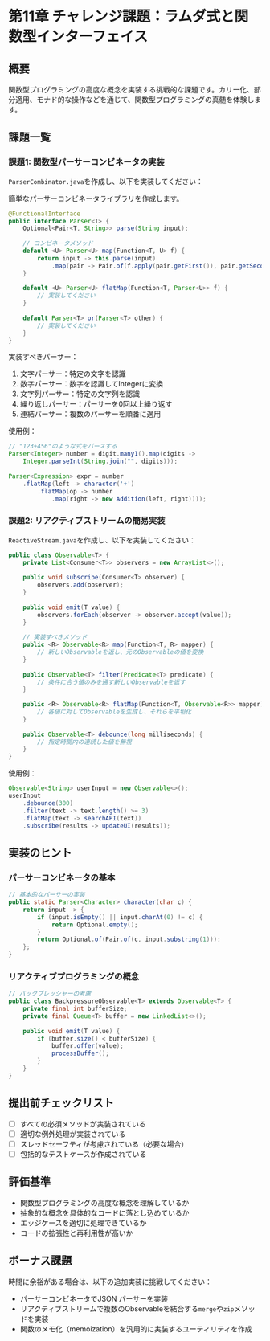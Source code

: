 # 第11章 チャレンジ課題：ラムダ式と関数型インターフェイス

## 概要
関数型プログラミングの高度な概念を実装する挑戦的な課題です。カリー化、部分適用、モナド的な操作などを通じて、関数型プログラミングの真髄を体験します。

## 課題一覧

### 課題1: 関数型パーサーコンビネータの実装
`ParserCombinator.java`を作成し、以下を実装してください：

簡単なパーサーコンビネータライブラリを作成します。

```java
@FunctionalInterface
public interface Parser<T> {
    Optional<Pair<T, String>> parse(String input);
    
    // コンビネータメソッド
    default <U> Parser<U> map(Function<T, U> f) {
        return input -> this.parse(input)
            .map(pair -> Pair.of(f.apply(pair.getFirst()), pair.getSecond()));
    }
    
    default <U> Parser<U> flatMap(Function<T, Parser<U>> f) {
        // 実装してください
    }
    
    default Parser<T> or(Parser<T> other) {
        // 実装してください
    }
}
```

実装すべきパーサー：
1. 文字パーサー：特定の文字を認識
2. 数字パーサー：数字を認識してIntegerに変換
3. 文字列パーサー：特定の文字列を認識
4. 繰り返しパーサー：パーサーを0回以上繰り返す
5. 連結パーサー：複数のパーサーを順番に適用

使用例：
```java
// "123+456"のような式をパースする
Parser<Integer> number = digit.many1().map(digits -> 
    Integer.parseInt(String.join("", digits)));
    
Parser<Expression> expr = number
    .flatMap(left -> character('+')
        .flatMap(op -> number
            .map(right -> new Addition(left, right))));
```

### 課題2: リアクティブストリームの簡易実装
`ReactiveStream.java`を作成し、以下を実装してください：

```java
public class Observable<T> {
    private List<Consumer<T>> observers = new ArrayList<>();
    
    public void subscribe(Consumer<T> observer) {
        observers.add(observer);
    }
    
    public void emit(T value) {
        observers.forEach(observer -> observer.accept(value));
    }
    
    // 実装すべきメソッド
    public <R> Observable<R> map(Function<T, R> mapper) {
        // 新しいObservableを返し、元のObservableの値を変換
    }
    
    public Observable<T> filter(Predicate<T> predicate) {
        // 条件に合う値のみを通す新しいObservableを返す
    }
    
    public <R> Observable<R> flatMap(Function<T, Observable<R>> mapper) {
        // 各値に対してObservableを生成し、それらを平坦化
    }
    
    public Observable<T> debounce(long milliseconds) {
        // 指定時間内の連続した値を無視
    }
}
```

使用例：
```java
Observable<String> userInput = new Observable<>();
userInput
    .debounce(300)
    .filter(text -> text.length() >= 3)
    .flatMap(text -> searchAPI(text))
    .subscribe(results -> updateUI(results));
```

## 実装のヒント

### パーサーコンビネータの基本
```java
// 基本的なパーサーの実装
public static Parser<Character> character(char c) {
    return input -> {
        if (input.isEmpty() || input.charAt(0) != c) {
            return Optional.empty();
        }
        return Optional.of(Pair.of(c, input.substring(1)));
    };
}
```

### リアクティブプログラミングの概念
```java
// バックプレッシャーの考慮
public class BackpressureObservable<T> extends Observable<T> {
    private final int bufferSize;
    private final Queue<T> buffer = new LinkedList<>();
    
    public void emit(T value) {
        if (buffer.size() < bufferSize) {
            buffer.offer(value);
            processBuffer();
        }
    }
}
```

## 提出前チェックリスト
- [ ] すべての必須メソッドが実装されている
- [ ] 適切な例外処理が実装されている
- [ ] スレッドセーフティが考慮されている（必要な場合）
- [ ] 包括的なテストケースが作成されている

## 評価基準
- 関数型プログラミングの高度な概念を理解しているか
- 抽象的な概念を具体的なコードに落とし込めているか
- エッジケースを適切に処理できているか
- コードの拡張性と再利用性が高いか

## ボーナス課題
時間に余裕がある場合は、以下の追加実装に挑戦してください：
- パーサーコンビネータでJSON パーサーを実装
- リアクティブストリームで複数のObservableを結合する`merge`や`zip`メソッドを実装
- 関数のメモ化（memoization）を汎用的に実装するユーティリティを作成